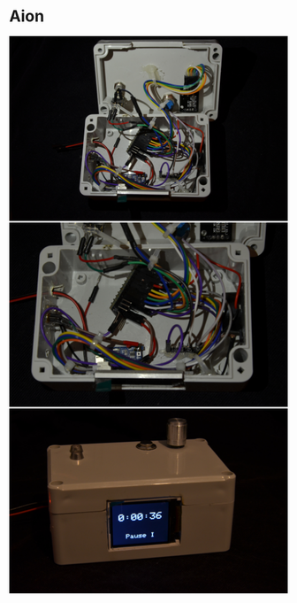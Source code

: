 # Aion
![1](/DSC_0007.JPG?raw=true "1")
![2](/DSC_0010.JPG?raw=true "2")
![3](/DSC_0019.JPG?raw=true "3")
